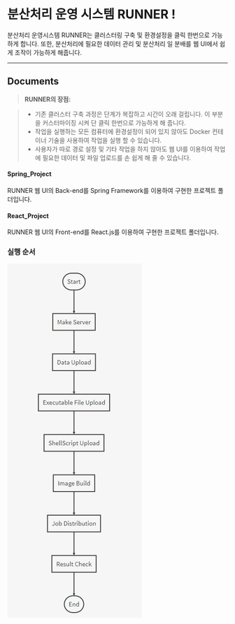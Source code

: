 
분산처리 운영 시스템 RUNNER ! 
===================


분산처리 운영시스템 RUNNER는 클러스터링 구축 및 환경설정을 클릭 한번으로 가능하게 합니다. 또한, 분산처리에 필요한 데이터 관리 및 분산처리 일 분배를 웹 UI에서 쉽게 조작이 가능하게 해줍니다.

----------


Documents
-------------

> **RUNNER의 장점:**

> - 기존 클러스터 구축 과정은 단계가 복잡하고 시간이 오래 걸립니다. 이 부분을 커스터마이징 시켜 단 클릭 한번으로 가능하게 해 줍니다. 
> - 작업을 실행하는 모든 컴퓨터에 환경설정이 되어 있지 않아도 Docker 컨테이너 기술을 사용하여 작업을 실행 할 수 있습니다.
> - 사용자가 따로 경로 설정 및 기타 작업을 하지 않아도 웹 UI를 이용하여 작업에 필요한 데이터 및 파일 업로드를 손 쉽게 해 줄 수 있습니다.

#### <i class="icon-folder-open"></i> Spring_Project
RUNNER 웹 UI의 Back-end를 Spring Framework를 이용하여 구현한 프로젝트 폴더입니다.
#### <i class="icon-folder-open"></i> React_Project
RUNNER 웹 UI의 Front-end를 React.js를 이용하여 구현한 프로젝트 폴더입니다.

### 실행 순서

![flowchart](./flowchart.JPG)

